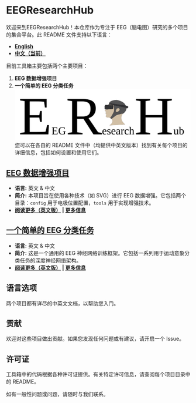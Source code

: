 # EEGResearchHub

欢迎来到EEGResearchHub！本仓库作为专注于 EEG（脑电图）研究的多个项目的集合平台。此 README 文件支持以下语言：

- **[English](./README.md)**
- **[中文（当前）](./README_Ch.md)**

目前工具箱主要包括两个主要项目：

1. **EEG 数据增强项目**
2. **一个简单的 EEG 分类任务**
![Banner](__docs__/logo.svg)
您可以在各自的 README 文件中（均提供中英文版本）找到有关每个项目的详细信息，包括如何设置和使用它们。

## [EEG 数据增强项目](./EEG-Data-Augmentation/README_En.md)

- **语言:** 英文 & 中文
- **简介:** 本项目旨在使用各种技术（如 SVG）进行 EEG 数据增强。它包括两个目录：`config` 用于电极位置配置，`tools` 用于实现增强技术。
- **[阅读更多（英文版）](./EEG_Novel_Data_Augmentation/README_En.md) | [更多信息](./EEG_Novel_Data_Augmentation/README_Ch.md)**

## [一个简单的 EEG 分类任务](./A_Quick_EEG_Classification/README_En.md)

- **语言:** 英文 & 中文
- **简介:** 这是一个通用的 EEG 神经网络训练框架。它包括一系列用于运动意象分类任务的深度神经网络架构。
- **[阅读更多（英文版）](./A_Quick_EEG_Classification/README_En.md) | [更多信息](./A_Quick_EEG_Classification/README_Ch.md)**

## 语言选项

两个项目都有详尽的中英文文档，以帮助您入门。

## 贡献

欢迎对这些项目做出贡献。如果您发现任何问题或有建议，请开启一个 Issue。

## 许可证

工具箱中的代码根据各种许可证提供。有关特定许可信息，请查阅每个项目目录中的 README。

如有一般性问题或问题，请随时与我们联系。
